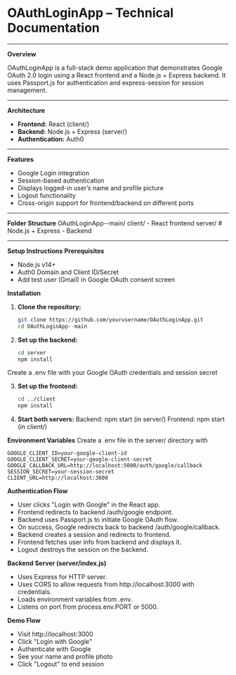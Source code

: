 # OAuthLoginApp – Technical Documentation

---

**Overview**

OAuthLoginApp is a full-stack demo application that demonstrates Google OAuth 2.0 login using a React frontend and a Node.js + Express backend. It uses Passport.js for authentication and express-session for session management.

---

**Architecture**

- **Frontend:** React (client/)
- **Backend:** Node.js + Express (server/)
- **Authentication:** Auth0

---

**Features**

- Google Login integration
- Session-based authentication
- Displays logged-in user’s name and profile picture
- Logout functionality
- Cross-origin support for frontend/backend on different ports

---

**Folder Structure**
OAuthLoginApp--main/ client/ -  React frontend 
server/ # Node.js + Express - Backend


---

**Setup Instructions**
**Prerequisites**

- Node.js v14+
- Auth0 Domain and Client ID/Secret
- Add test user (Gmail) in Google OAuth consent screen

**Installation**

1. **Clone the repository:**
   ```bash
   git clone https://github.com/yourusername/OAuthLoginApp.git
   cd OAuthLoginApp--main
2. **Set up the backend:**
    ```bash
    cd server
    npm install
 
 Create a .env file with your Google OAuth credentials and session secret

3. **Set up the frontend:**
    ```bash
    cd ../client
    npm install
4. **Start both servers:**
    Backend: npm start (in server/)
    Frontend: npm start (in client/)
    
**Environment Variables**
Create a .env file in the server/ directory with
    
    GOOGLE_CLIENT_ID=your-google-client-id
    GOOGLE_CLIENT_SECRET=your-google-client-secret
    GOOGLE_CALLBACK_URL=http://localhost:5000/auth/google/callback
    SESSION_SECRET=your-session-secret
    CLIENT_URL=http://localhost:3000

**Authentication Flow**
- User clicks "Login with Google" in the React app.
- Frontend redirects to backend /auth/google endpoint.
- Backend uses Passport.js to initiate Google OAuth flow.
- On success, Google redirects back to backend /auth/google/callback.
- Backend creates a session and redirects to frontend.
- Frontend fetches user info from backend and displays it.
- Logout destroys the session on the backend.

**Backend Server (server/index.js)**
- Uses Express for HTTP server.
- Uses CORS to allow requests from http://localhost:3000 with credentials.
- Loads environment variables from .env.
- Listens on port from process.env.PORT or 5000.

**Demo Flow**
- Visit http://localhost:3000
- Click "Login with Google"
- Authenticate with Google
- See your name and profile photo
- Click "Logout" to end session



